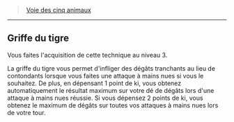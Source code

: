 ﻿---
!Generic
Id: monk_fiveanimals_hd.md#griffe-du-tigre
ParentLink: monk_fiveanimals_hd.md#voie-des-cinq-animaux
Name: Griffe du tigre
ParentName: Voie des cinq animaux
NameLevel: 2
---
> [Voie des cinq animaux](hd_monk_fiveanimals.md)

---

## Griffe du tigre

Vous faites l'acquisition de cette technique au niveau 3.

La griffe du tigre vous permet d'infliger des dégâts tranchants au lieu de contondants lorsque vous faites une attaque à mains nues si vous le souhaitez. De plus, en dépensant 1 point de ki, vous obtenez automatiquement le résultat maximum sur votre dé de dégâts lors d'une attaque à mains nues réussie. Si vous dépensez 2 points de ki, vous obtenez le maximum de dégâts sur toutes vos attaques à mains nues lors de votre tour.

